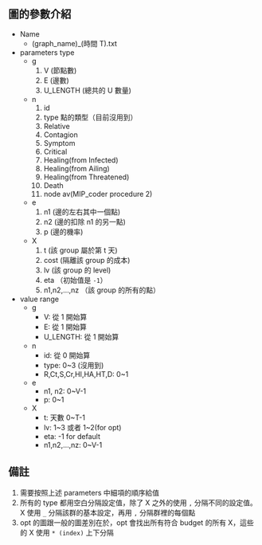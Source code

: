 
## 圖的參數介紹

- Name
    - (graph_name)_(時間 T).txt
- parameters type
    - g
        1. V (節點數)
        2. E (邊數)
        3. U_LENGTH (總共的 U 數量) 
    - n
        1. id
        2. type 點的類型（目前沒用到） 
        3. Relative 
        4. Contagion
        5. Symptom
        6. Critical
        7. Healing(from Infected)
        8. Healing(from Ailing)
        9. Healing(from Threatened)
        10. Death
        11. node av(MIP_coder procedure 2)
    - e
        1. n1 (邊的左右其中一個點)
        2. n2 (邊的扣除 n1 的另一點)
        3. p (邊的機率)
    - X
        1. t (該 group 屬於第 t 天)
        2. cost (隔離該 group 的成本)
        3. lv (該 group 的 level)
        4. eta （初始值是 `-1`）
        5. n1,n2,…,nz （該 group 的所有的點）
- value range
    - g
        - V: 從 1 開始算
        - E: 從 1 開始算
        - U_LENGTH: 從 1 開始算
    - n
        - id: 從 0 開始算
        - type: 0~3 (沒用到)
        - R,Ct,S,Cr,HI,HA,HT,D: 0~1
    - e
        - n1, n2: 0~V-1
        - p: 0~1
    - X
        - t: 天數 0~T-1
        - lv: 1~3 或者 1~2(for opt)
        - eta: -1 for default
        - n1,n2,…,nz: 0~V-1

## 備註

1. 需要按照上述 parameters 中細項的順序給值
2. 所有的 type 都用空白分隔設定值，除了 X 之外的使用 `,` 分隔不同的設定值。X 使用 `_` 分隔該群的基本設定，再用 `,` 分隔群裡的每個點
3. opt 的圖跟一般的圖差別在於，opt 會找出所有符合 budget 的所有 X，這些的 X 使用 `* (index)` 上下分隔